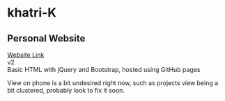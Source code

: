 # khatri-K
## Personal Website
[Website Link](https://zlskdev.github.io/khatri-K/) <br>
v2 <br>
Basic HTML with jQuery and Bootstrap, hosted using GitHub pages

View on phone is a bit undesired right now, such as projects view being a bit clustered, probably look to fix it soon.
